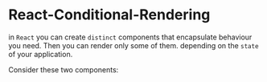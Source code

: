 # React-Conditional-Rendering

in `React` you can create `distinct` components that encapsulate behaviour you need. Then you can render only some of them. depending on the `state` of your application.

Consider these two components:

